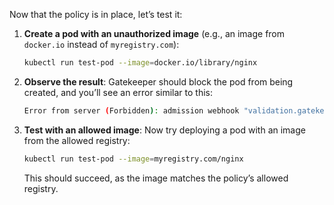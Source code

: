Now that the policy is in place, let’s test it:

1. **Create a pod with an unauthorized image** (e.g., an image from `docker.io` instead of `myregistry.com`):

   ```bash
   kubectl run test-pod --image=docker.io/library/nginx
   ```

2. **Observe the result**:
   Gatekeeper should block the pod from being created, and you’ll see an error similar to this:

   ```bash
   Error from server (Forbidden): admission webhook "validation.gatekeeper.sh" denied the request: Image docker.io/library/nginx is not from the allowed registry.
   ```

3. **Test with an allowed image**:
   Now try deploying a pod with an image from the allowed registry:

   ```bash
   kubectl run test-pod --image=myregistry.com/nginx
   ```

   This should succeed, as the image matches the policy’s allowed registry.